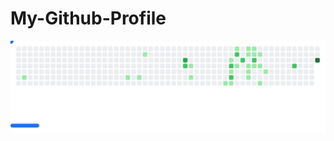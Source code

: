 # My-Github-Profile
<picture>
  <source media="(prefers-color-scheme: dark)" srcset="images/breakout-dark.svg" />
  <source media="(prefers-color-scheme: light)" srcset="images/breakout-light.svg" />
  <img alt="Breakout Game" src="images/breakout-light.svg" />
</picture>
